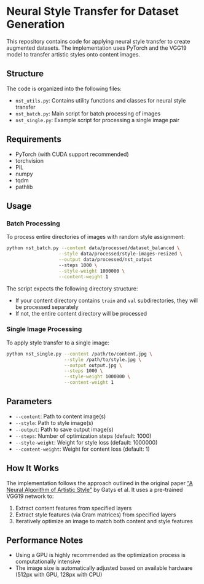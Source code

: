 # Neural Style Transfer for Dataset Generation

This repository contains code for applying neural style transfer to create augmented datasets. The implementation uses PyTorch and the VGG19 model to transfer artistic styles onto content images.

## Structure

The code is organized into the following files:

- `nst_utils.py`: Contains utility functions and classes for neural style transfer
- `nst_batch.py`: Main script for batch processing of images
- `nst_single.py`: Example script for processing a single image pair

## Requirements

- PyTorch (with CUDA support recommended)
- torchvision
- PIL
- numpy
- tqdm
- pathlib

## Usage

### Batch Processing

To process entire directories of images with random style assignment:

```bash
python nst_batch.py --content data/processed/dataset_balanced \
                   --style data/processed/style-images-resized \
                   --output data/processed/nst_output
                   --steps 1000 \
                   --style-weight 1000000 \
                   --content-weight 1
```

The script expects the following directory structure:
- If your content directory contains `train` and `val` subdirectories, they will be processed separately
- If not, the entire content directory will be processed

### Single Image Processing

To apply style transfer to a single image:

```bash
python nst_single.py --content /path/to/content.jpg \
                     --style /path/to/style.jpg \
                     --output output.jpg \
                     --steps 1000 \
                     --style-weight 1000000 \
                     --content-weight 1
```

## Parameters

- `--content`: Path to content image(s)
- `--style`: Path to style image(s)
- `--output`: Path to save output image(s)
- `--steps`: Number of optimization steps (default: 1000)
- `--style-weight`: Weight for style loss (default: 1000000)
- `--content-weight`: Weight for content loss (default: 1)

## How It Works

The implementation follows the approach outlined in the original paper ["A Neural Algorithm of Artistic Style"](https://arxiv.org/abs/1508.06576) by Gatys et al. It uses a pre-trained VGG19 network to:

1. Extract content features from specified layers
2. Extract style features (via Gram matrices) from specified layers
3. Iteratively optimize an image to match both content and style features

## Performance Notes

- Using a GPU is highly recommended as the optimization process is computationally intensive
- The image size is automatically adjusted based on available hardware (512px with GPU, 128px with CPU)
